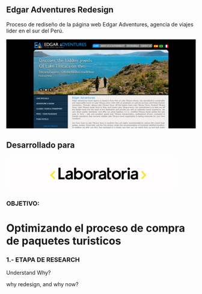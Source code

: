 ## Edgar Adventures Redesign

Proceso de rediseño de la página web Edgar Adventures, agencia de viajes lider en el sur del Perú. 

![image](assets/images/edgar.PNG)


## Desarrollado para
![Laboratoria](assets/images/logo_laboratoria.png)


### **OBJETIVO**:
# Optimizando el proceso de compra de paquetes turisticos

### 1.- ETAPA DE RESEARCH

Understand Why?

why redesign, and why now?
